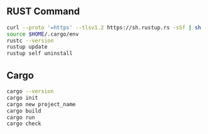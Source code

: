 ## RUST Command
```bash
curl --proto '=https' --tlsv1.2 https://sh.rustup.rs -sSf | sh
source $HOME/.cargo/env
rustc --version
rustup update
rustup self uninstall
```

## Cargo
```bash
cargo --version
cargo init
cargo new project_name
cargo build
cargo run
cargo check

```